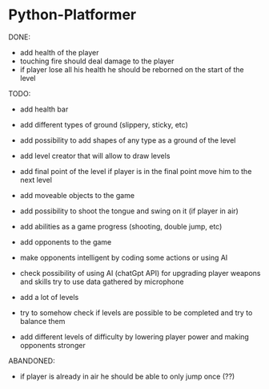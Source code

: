 # Python-Platformer


DONE:
- add health of the player
- touching fire should deal damage to the player
- if player lose all his health he should be reborned on the start of the level

TODO:
- add health bar
- add different types of ground (slippery, sticky, etc)
- add possibility to add shapes of any type as a ground of the level
- add level creator that will allow to draw levels

- add final point of the level if player is in the final point move him to the next level
- add moveable objects to the game
- add possibility to shoot the tongue and swing on it (if player in air)
- add abilities as a game progress (shooting, double jump, etc)
- add opponents to the game
- make opponents intelligent by coding some actions or using AI
- check possibility of using AI (chatGpt API) for upgrading player weapons and skills try to use data gathered by microphone
- add a lot of levels
- try to somehow check if levels are possible to be completed and try to balance them
- add different levels of difficulty by lowering player power and making opponents stronger

ABANDONED:
- if player is already in air he should be able to only jump once (??)